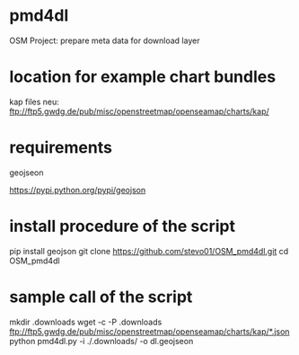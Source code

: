 # pmd4dl
OSM Project: prepare meta data for download layer

# location for example chart bundles
kap files neu: ftp://ftp5.gwdg.de/pub/misc/openstreetmap/openseamap/charts/kap/

# requirements
geojseon

https://pypi.python.org/pypi/geojson 

# install procedure of the script
pip install geojson
git clone https://github.com/stevo01/OSM_pmd4dl.git
cd OSM_pmd4dl

# sample call of the script
mkdir .downloads
wget -c -P .downloads ftp://ftp5.gwdg.de/pub/misc/openstreetmap/openseamap/charts/kap/*.json
python pmd4dl.py -i ./.downloads/ -o dl.geojseon
